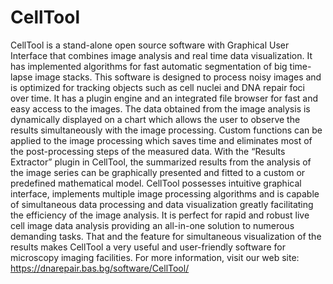 # CellTool
CellTool is a stand-alone open source software with Graphical User Interface that combines image analysis and real time data visualization. It has implemented algorithms for fast automatic segmentation of big time-lapse image stacks. This software is designed to process noisy images and is optimized for tracking objects such as cell nuclei and DNA repair foci over time. It has a plugin engine and an integrated file browser for fast and easy access to the images. The data obtained from the image analysis is dynamically displayed on a chart which allows the user to observe the results simultaneously with the image processing. Custom functions can be applied to the image processing which saves time and eliminates most of the post-processing steps of the measured data. With the “Results Extractor” plugin in CellTool, the summarized results from the analysis of the image series can be graphically presented and fitted to a custom or predefined mathematical model. CellTool possesses intuitive graphical interface, implements multiple image processing algorithms and is capable of simultaneous data processing and data visualization greatly facilitating the efficiency of the image analysis. It is perfect for rapid and robust live cell image data analysis providing an all-in-one solution to numerous demanding tasks. That and the feature for simultaneous visualization of the results makes CellTool a very useful and user-friendly software for microscopy imaging facilities. For more information, visit our web site:
https://dnarepair.bas.bg/software/CellTool/
